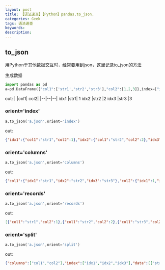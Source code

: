 ```yaml
---
layout: post
title: 【语法速查】【Python】pandas.to_json.
categories: Geek
tags: 语法速查
keywords:
description:
---
```




## to_json

用Python于其他数据交互时，经常要用到json，这里记录to_json的方法




生成数据
```Python
import pandas as pd
a=pd.DataFrame({"col1":['str1','str2','str3'],"col2":[1,2,3]},index=["idx1","idx2","idx3"])
```

out:
| |col1|	col2|
|--|--|--|
idx1	|str1|	1
idx2	|str2	|2
idx3	|str3	|3

### orient='index'
```Python
a.to_json('a.json',orient='index')
```
out:
```Json
{"idx1":{"col1":"str1","col2":1},"idx2":{"col1":"str2","col2":2},"idx3":{"col1":"str3","col2":3}}
```

### orient='columns'
```Python
a.to_json('a.json',orient='columns')
```
out:
```Json
{"col1":{"idx1":"str1","idx2":"str2","idx3":"str3"},"col2":{"idx1":1,"idx2":2,"idx3":3}}
```
### orient='records'
```Python
a.to_json('a.json',orient='records')
```
out:
```Json
[{"col1":"str1","col2":1},{"col1":"str2","col2":2},{"col1":"str3","col2":3}]
```
### orient='split'
```Python
a.to_json('a.json',orient='split')
```
out:
```Json
{"columns":["col1","col2"],"index":["idx1","idx2","idx3"],"data":[["str1",1],["str2",2],["str3",3]]}
```
